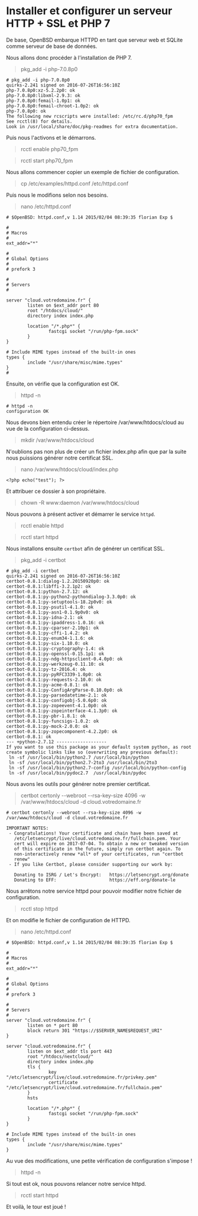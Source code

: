 # Installer et configurer un serveur HTTP + SSL et PHP 7

De base, OpenBSD embarque HTTPD en tant que serveur web et SQLite comme serveur de base de données.

Nous allons donc procéder à l'installation de PHP 7.

> pkg_add -i php-7.0.8p0

```
# pkg_add -i php-7.0.8p0
quirks-2.241 signed on 2016-07-26T16:56:10Z
php-7.0.8p0:xz-5.2.2p0: ok
php-7.0.8p0:libxml-2.9.3: ok
php-7.0.8p0:femail-1.0p1: ok
php-7.0.8p0:femail-chroot-1.0p2: ok
php-7.0.8p0: ok
The following new rcscripts were installed: /etc/rc.d/php70_fpm
See rcctl(8) for details.
Look in /usr/local/share/doc/pkg-readmes for extra documentation.
```

Puis nous l'activons et le démarrons.

> rcctl enable php70_fpm

> rcctl start php70_fpm

Nous allons commencer copier un exemple de fichier de configuration.

> cp /etc/examples/httpd.conf /etc/httpd.conf

Puis nous le modifions selon nos besoins.

> nano /etc/httpd.conf

```
# $OpenBSD: httpd.conf,v 1.14 2015/02/04 08:39:35 florian Exp $

#
# Macros
#
ext_addr="*"

#
# Global Options
#
# prefork 3

#
# Servers
#

server "cloud.votredomaine.fr" {
        listen on $ext_addr port 80
        root "/htdocs/cloud/"
        directory index index.php

        location "/*.php*" {
                fastcgi socket "/run/php-fpm.sock"
        }
}

# Include MIME types instead of the built-in ones
types {
        include "/usr/share/misc/mime.types"
}
#
```

Ensuite, on vérifie que la configuration est OK.

> httpd -n

```
# httpd -n
configuration OK
```

Nous devons bien entendu créer le répertoire /var/www/htdocs/cloud au vue de la configuration ci-dessus.

> mkdir /var/www/htdocs/cloud

N'oublions pas non plus de créer un fichier index.php afin que par la suite nous puissions générer notre certificat SSL.

> nano /var/www/htdocs/cloud/index.php

```
<?php echo("test"); ?>
```

Et attribuer ce dossier à son propriétaire.

> chown -R www:daemon /var/www/htdocs/cloud

Nous pouvons à présent activer et démarrer le service `httpd`.

> rcctl enable httpd

> rcctl start httpd

Nous installons ensuite `certbot` afin de générer un certificat SSL.

> pkg_add -i certbot

```
# pkg_add -i certbot
quirks-2.241 signed on 2016-07-26T16:56:10Z
certbot-0.8.1:dialog-1.2.20150920p0: ok
certbot-0.8.1:libffi-3.2.1p2: ok
certbot-0.8.1:python-2.7.12: ok
certbot-0.8.1:py-python2-pythondialog-3.3.0p0: ok
certbot-0.8.1:py-setuptools-18.2p0v0: ok
certbot-0.8.1:py-psutil-4.1.0: ok
certbot-0.8.1:py-asn1-0.1.9p0v0: ok
certbot-0.8.1:py-idna-2.1: ok
certbot-0.8.1:py-ipaddress-1.0.16: ok
certbot-0.8.1:py-cparser-2.10p1: ok
certbot-0.8.1:py-cffi-1.4.2: ok
certbot-0.8.1:py-enum34-1.1.6: ok
certbot-0.8.1:py-six-1.10.0: ok
certbot-0.8.1:py-cryptography-1.4: ok
certbot-0.8.1:py-openssl-0.15.1p1: ok
certbot-0.8.1:py-ndg-httpsclient-0.4.0p0: ok
certbot-0.8.1:py-werkzeug-0.11.10: ok
certbot-0.8.1:py-tz-2016.4: ok
certbot-0.8.1:py-pyRFC3339-1.0p0: ok
certbot-0.8.1:py-requests-2.10.0: ok
certbot-0.8.1:py-acme-0.8.1: ok
certbot-0.8.1:py-ConfigArgParse-0.10.0p0: ok
certbot-0.8.1:py-parsedatetime-2.1: ok
certbot-0.8.1:py-configobj-5.0.6p0: ok
certbot-0.8.1:py-zopeevent-4.1.0p0: ok
certbot-0.8.1:py-zopeinterface-4.1.3p0: ok
certbot-0.8.1:py-pbr-1.8.1: ok
certbot-0.8.1:py-funcsigs-1.0.2: ok
certbot-0.8.1:py-mock-2.0.0: ok
certbot-0.8.1:py-zopecomponent-4.2.2p0: ok
certbot-0.8.1: ok
--- +python-2.7.12 -------------------
If you want to use this package as your default system python, as root
create symbolic links like so (overwriting any previous default):
 ln -sf /usr/local/bin/python2.7 /usr/local/bin/python
 ln -sf /usr/local/bin/python2.7-2to3 /usr/local/bin/2to3
 ln -sf /usr/local/bin/python2.7-config /usr/local/bin/python-config
 ln -sf /usr/local/bin/pydoc2.7  /usr/local/bin/pydoc
```

Nous avons les outils pour générer notre premier certificat.

> certbot certonly --webroot --rsa-key-size 4096 -w /var/www/htdocs/cloud -d cloud.votredomaine.fr

```
# certbot certonly --webroot --rsa-key-size 4096 -w /var/www/htdocs/cloud -d cloud.votredomaine.fr

IMPORTANT NOTES:
 - Congratulations! Your certificate and chain have been saved at
   /etc/letsencrypt/live/cloud.votredomaine.fr/fullchain.pem. Your
   cert will expire on 2017-07-04. To obtain a new or tweaked version
   of this certificate in the future, simply run certbot again. To
   non-interactively renew *all* of your certificates, run "certbot
   renew"
 - If you like Certbot, please consider supporting our work by:

   Donating to ISRG / Let's Encrypt:   https://letsencrypt.org/donate
   Donating to EFF:                    https://eff.org/donate-le
```

Nous arrêtons notre service httpd pour pouvoir modifier notre fichier de configuration.

> rcctl stop httpd

Et on modifie le fichier de configuration de HTTPD.

> nano /etc/httpd.conf

```
# $OpenBSD: httpd.conf,v 1.14 2015/02/04 08:39:35 florian Exp $

#
# Macros
#
ext_addr="*"

#
# Global Options
#
# prefork 3

#
# Servers
#
server "cloud.votredomaine.fr" {
        listen on * port 80
        block return 301 "https://$SERVER_NAME$REQUEST_URI"
}

server "cloud.votredomaine.fr" {
        listen on $ext_addr tls port 443
        root "/htdocs/nextcloud/"
        directory index index.php
        tls {
                key "/etc/letsencrypt/live/cloud.votredomaine.fr/privkey.pem"
                certificate "/etc/letsencrypt/live/cloud.votredomaine.fr/fullchain.pem"
        }
        hsts

        location "/*.php*" {
                fastcgi socket "/run/php-fpm.sock"
        }
}

# Include MIME types instead of the built-in ones
types {
        include "/usr/share/misc/mime.types"
}
```

Au vue des modifications, une petite vérification de configuration s'impose !

> httpd -n

Si tout est ok, nous pouvons relancer notre service httpd.

> rcctl start httpd

Et voilà, le tour est joué !